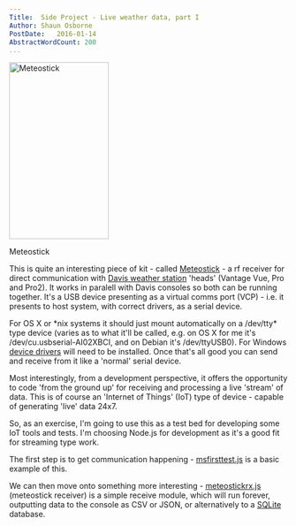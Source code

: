 ```yaml
---
Title:  Side Project - Live weather data, part I
Author: Shaun Osborne
PostDate:   2016-01-14
AbstractWordCount: 200
...
```


<div class="thumbnail img-right">
<a data-flickr-embed="true"  href="https://www.flickr.com/photos/cybergate9/24265453172/in/dateposted-public/lightbox" title="Autumn Sculpture"><img src="https://farm2.staticflickr.com/1605/24265453172_5a859ed982_n.jpg" width="180" height="320" alt="Meteostick" class="img-right"></a>
<p class="img-caption">Meteostick</p>
</div>

This is quite an interesting piece of kit - called [Meteostick](http://www.smartbedded.com/wiki/index.php/Meteostick) - a rf receiver for direct communication with [Davis weather station](http://www.davisnet.com/weather/) 'heads' (Vantage Vue, Pro and Pro2). It works in paralell with Davis consoles so both can be running together. It's a USB device presenting as a virtual comms port (VCP) - i.e. it presents to host system, with correct drivers, as a serial device.

For OS X or \*nix systems it should just mount automatically on a /dev/tty* type device (varies as to what it'll be called, e.g. on OS X for me it's /dev/cu.usbserial-AI02XBCI, and on Debian it's /dev/ttyUSB0). For Windows [device drivers](http://www.ftdichip.com/FTDrivers.htm) will need to be installed. Once that's all good you can send and receive from it like a 'normal' serial device.

Most interestingly, from a development perspective, it offers the opportunity to code 'from the ground up' for receiving and processing a live 'stream' of data. This is of course an 'Internet of Things' (IoT) type of device - capable of generating 'live' data 24x7.

So, as an exercise, I'm going to use this as a test bed for developing some IoT tools and tests. I'm choosing Node.js for development as it's a good fit for streaming type work.

The first step is to get communication happening - [msfirsttest.js](https://github.com/ITWrangler/meteostick.js/blob/master/msfirsttest.js) is a basic example of this.

We can then move onto something more interesting - [meteostickrx.js](https://github.com/ITWrangler/meteostick.js/blob/master/meteostickrx.js) (meteostick receiver) is a simple receive module, which will run forever, outputting data to the console as CSV or JSON, or alternatively to a [SQLite](https://www.sqlite.org/) database.
